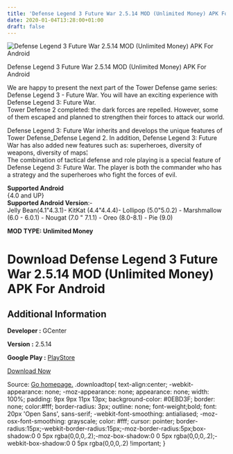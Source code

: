 ```yaml
---
title: 'Defense Legend 3 Future War 2.5.14 MOD (Unlimited Money) APK For Android'
date: 2020-01-04T13:28:00+01:00
draft: false
---
```


![Defense Legend 3 Future War 2.5.14 MOD (Unlimited Money) APK For Android](https://i0.wp.com/apkhome.net/wp-content/uploads/2020/01/Defense-Legend-3-Future-War-2.5.14-MOD-Unlimited-Money.png "Defense Legend 3 Future War 2.5.14 MOD (Unlimited Money) APK For Android")

  

Defense Legend 3 Future War 2.5.14 MOD (Unlimited Money) APK For Android

We are happy to present the next part of the Tower Defense game series: Defense Legend 3 - Future War. You will have an exciting experience with Defense Legend 3: Future War.  
Tower Defense 2 completed: the dark forces are repelled. However, some of them escaped and planned to strengthen their forces to attack our world.

Defense Legend 3: Future War inherits and develops the unique features of Tower Defense\_Defense Legend 2. In addition, Defense Legend 3: Future War has also added new features such as: superheroes, diversity of weapons, diversity of maps¦  
The combination of tactical defense and role playing is a special feature of Defense Legend 3: Future War. The player is both the commander who has a strategy and the superheroes who fight the forces of evil.

**Supported Android**  
{4.0 and UP}  
**Supported Android Version**:-  
Jelly Bean(4.1"4.3.1)- KitKat (4.4"4.4.4)- Lollipop (5.0"5.0.2) - Marshmallow (6.0 - 6.0.1) - Nougat (7.0 " 7.1.1) - Oreo (8.0-8.1) - Pie (9.0)

**MOD TYPE: Unlimited Money**

Download Defense Legend 3 Future War 2.5.14 MOD (Unlimited Money) APK For Android
=================================================================================

Additional Information
----------------------

**Developer :** GCenter

**Version :** 2.5.14

**Google Play :** [PlayStore](https://play.google.com/store/apps/details?id=com.GCenter.Defense.Legend3)

  

[Download Now](https://store4app.co/post/defense-legend-3-future-war-2-5-14-mod-unlimited-money-apk-for-android_1578053487)

  
Source: [Go homepage.](https://store4app.co/post/defense-legend-3-future-war-2-5-14-mod-unlimited-money-apk-for-android_1578053487) .downloadtop{ text-align:center; -webkit-appearance: none; -moz-appearance: none; appearance: none; width: 100%; padding: 9px 9px 11px 13px; background-color: #0EBD3F; border: none; color:#fff; border-radius: 3px; outline: none; font-weight;bold; font: 20px 'Open Sans', sans-serif; -webkit-font-smoothing: antialiased; -moz-osx-font-smoothing: grayscale; color: #fff; cursor: pointer; border-radius:15px;-webkit-border-radius:15px;-moz-border-radius:5px;box-shadow:0 0 5px rgba(0,0,0,.2);-moz-box-shadow:0 0 5px rgba(0,0,0,.2);-webkit-box-shadow:0 0 5px rgba(0,0,0,.2) !important; }